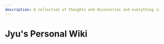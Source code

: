 ```yaml
---
description: A collection of thoughts and discoveries and everything interesting
---
```


# Jyu's Personal Wiki


